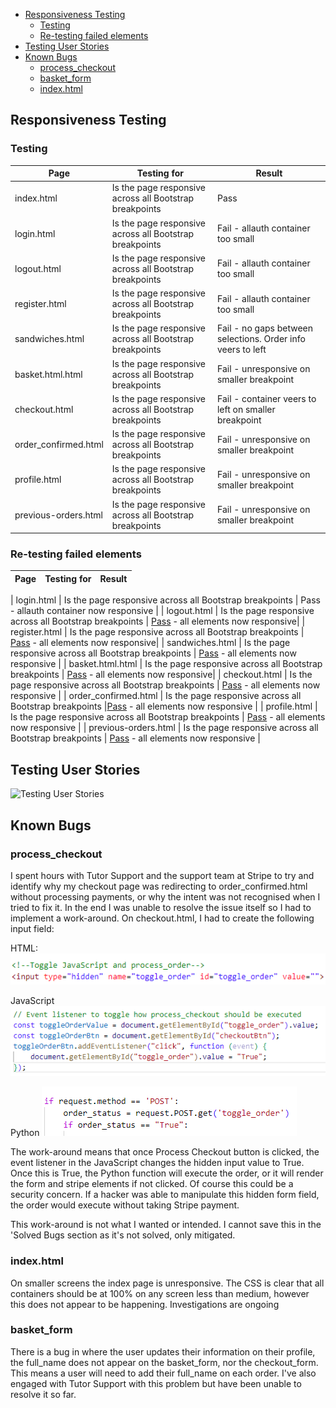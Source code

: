 - [Responsiveness Testing](#responsiveness-testing)
    - [Testing](#testing)
    - [Re-testing failed elements](#re-testing-failed-elements)
- [Testing User Stories](#testing-user-stories)
- [Known Bugs](#known-bugs)
    - [process_checkout](#process_checkout)
    - [basket_form](#basket_form)
    - [index.html](#indexhtml)


## Responsiveness Testing

### Testing

| Page         | Testing for                                            | Result |
| --- | --- | --- |
| index.html  | Is the page responsive across all Bootstrap breakpoints | Pass |
| login.html  | Is the page responsive across all Bootstrap breakpoints | Fail - allauth container too small |
| logout.html  | Is the page responsive across all Bootstrap breakpoints | Fail - allauth container too small |
| register.html  | Is the page responsive across all Bootstrap breakpoints | Fail - allauth container too small |
| sandwiches.html  | Is the page responsive across all Bootstrap breakpoints | Fail - no gaps between selections. Order info veers to left |
| basket.html.html  | Is the page responsive across all Bootstrap breakpoints | Fail - unresponsive on smaller breakpoint|
| checkout.html  | Is the page responsive across all Bootstrap breakpoints | Fail - container veers to left on smaller breakpoint|
| order_confirmed.html  | Is the page responsive across all Bootstrap breakpoints | Fail - unresponsive on smaller breakpoint|
| profile.html  | Is the page responsive across all Bootstrap breakpoints | Fail - unresponsive on smaller breakpoint |
| previous-orders.html  | Is the page responsive across all Bootstrap breakpoints | Fail - unresponsive on smaller breakpoint |

### Re-testing failed elements

| Page         | Testing for                                            | Result |
| --- | --- | --- |

| login.html  | Is the page responsive across all Bootstrap breakpoints | Pass - allauth container now responsive |
| logout.html  | Is the page responsive across all Bootstrap breakpoints |  [Pass](/media/images/testing/sandwiches-b.png) - all elements now responsive|
| register.html  | Is the page responsive across all Bootstrap breakpoints | [Pass](/media/images/testing/sandwiches-b.png) - all elements now responsive|
| sandwiches.html  | Is the page responsive across all Bootstrap breakpoints | [Pass](/media/images/testing/sandwiches-b.png) - all elements now responsive |
| basket.html.html  | Is the page responsive across all Bootstrap breakpoints |  [Pass](/media/images/testing/basket-b.png) - all elements now responsive|
| checkout.html  | Is the page responsive across all Bootstrap breakpoints | [Pass](/media/images/testing/checkout-b.png) - all elements now responsive |
| order_confirmed.html  | Is the page responsive across all Bootstrap breakpoints |[Pass](/media/images/testing/order-confirmed-b.png) - all elements now responsive |
| profile.html  | Is the page responsive across all Bootstrap breakpoints | [Pass](/media/images/testing/profile-b.png) - all elements now responsive |
| previous-orders.html  | Is the page responsive across all Bootstrap breakpoints | [Pass](/media/images/testing/previous-orders-b.png) - all elements now responsive |

## Testing User Stories

![Testing User Stories](/media/images/testing/testing-user-stories.png)

## Known Bugs

### process_checkout

I spent hours with Tutor Support and the support team at Stripe to try and identify why my checkout page was redirecting to order_confirmed.html without processing payments, or why the intent was not recognised when I tried to fix it. In the end I was unable to resolve the issue itself so I had to implement a work-around. On checkout.html, I had to create the following input field:

HTML: ![Toggle HTML](/media/images/testing/known-bugs-toggle-hidden-html.png)

JavaScript ![Toggle JS](/media/images/testing/known-bugs-toggle-hidden-js.png)

Python ![Toggle Python](/media/images/testing/known-bugs-toggle-hidden-python.png)

The work-around means that once Process Checkout button is clicked, the event listener in the JavaScript changes the hidden input value to True. Once this is True, the Python function will execute the order, or it will render the form and stripe elements if not clicked. Of course this could be a security concern. If a hacker was able to manipulate this hidden form field, the order would execute without taking Stripe payment.

This work-around is not what I wanted or intended. I cannot save this in the 'Solved Bugs section as it's not solved, only mitigated.

### index.html

On smaller screens the index page is unresponsive. The CSS is clear that all containers should be at 100% on any screen less than medium, however this does not appear to be happening. Investigations are ongoing

### basket_form

There is a bug in where the user updates their information on their profile, the full_name does not appear on the basket_form, nor the checkout_form. This means a user will need to add their full_name on each order. I've also engaged with Tutor Support with this problem but have been unable to resolve it so far. 




